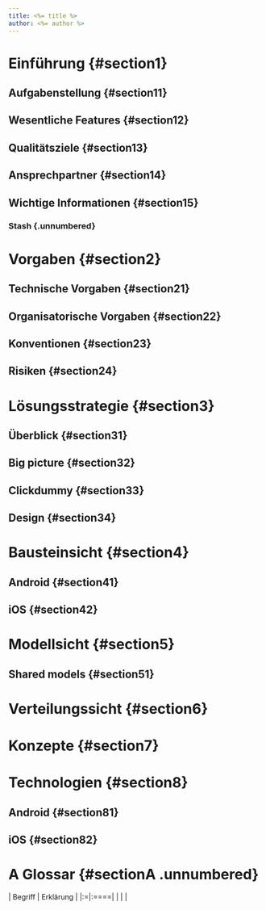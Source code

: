 ```yaml
---
title: <%= title %>
author: <%= author %>
---
```


# Einführung {#section1}
## Aufgabenstellung {#section11}
## Wesentliche Features {#section12}
## Qualitätsziele {#section13}
## Ansprechpartner {#section14}
## Wichtige Informationen {#section15}
### Stash {.unnumbered}
# Vorgaben {#section2}
## Technische Vorgaben {#section21}
## Organisatorische Vorgaben {#section22}
## Konventionen {#section23}
## Risiken {#section24}
# Lösungsstrategie {#section3}
## Überblick {#section31}
## Big picture {#section32}
## Clickdummy {#section33}
## Design {#section34}
# Bausteinsicht {#section4}
## Android {#section41}
## iOS {#section42}
# Modellsicht {#section5}
## Shared models {#section51}
# Verteilungssicht {#section6}
# Konzepte {#section7}
# Technologien {#section8}
## Android {#section81}
## iOS {#section82}
# A Glossar {#sectionA .unnumbered}
| Begriff | Erklärung |
|:=|:====|
| | |
